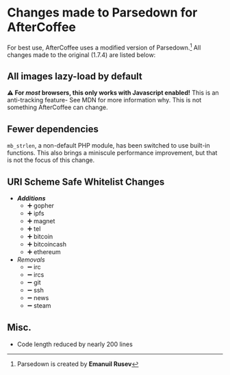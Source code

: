 # Changes made to Parsedown for AfterCoffee
For best use, AfterCoffee uses a modified version of Parsedown.[^rusev]
All changes made to the original (1.7.4) are listed below:

## All images lazy-load by default
**⚠ For *most* browsers, this only works with Javascript enabled!** This is an anti-tracking feature- See MDN for more information why. This is not something AfterCoffee can change.

## Fewer dependencies
`mb_strlen`, a non-default PHP module, has been switched to use built-in functions.
This also brings a miniscule performance improvement, but that is not the focus of this change.

## URI Scheme Safe Whitelist Changes
* ***Additions***
	* ➕ gopher
	* ➕ ipfs
	* ➕ magnet
	* ➕ tel
	* ➕ bitcoin
	* ➕ bitcoincash
	* ➕ ethereum
* *Removals*
	* ➖ irc
	* ➖ ircs
	* ➖ git
	* ➖ ssh
	* ➖ news
	* ➖ steam

## Misc.
* Code length reduced by nearly 200 lines

[^rusev]: Parsedown is created by **Emanuil Rusev**